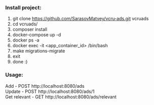 ### Install project:

1. git clone https://github.com/SarasovMatvey/vcru-ads.git vcruads
2. cd vcruads/
3. composer install
4. docker-compose up -d
5. docker ps -a
6. docker exec -it <app_container_id> /bin/bash
7. make migrations-migrate 
8. exit
9. done :)

### Usage:

Add - POST http://localhost:8080/ads  
Update - POST http://localhost:8080/ads/1  
Get relevant - GET http://localhost:8080/ads/relevant